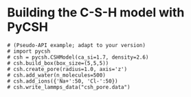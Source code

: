 # Building the C-S-H model with PyCSH

```{code-block} python
# (Pseudo-API example; adapt to your version)
# import pycsh
# csh = pycsh.CSHModel(ca_si=1.7, density=2.6)
# csh.build_box(box_size=(5,5,5))
# csh.create_pore(radius=1.0, axis='z')
# csh.add_water(n_molecules=500)
# csh.add_ions({'Na+':50, 'Cl-':50})
# csh.write_lammps_data("csh_pore.data")
```
